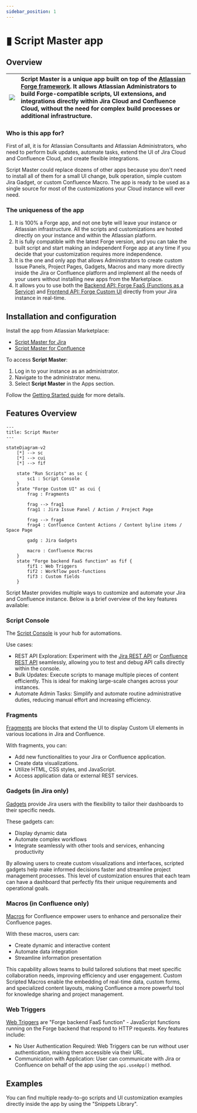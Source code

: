 ```yaml
---
sidebar_position: 1
---
```


# ▮ Script Master app

## Overview

| ![](/img/script-master-logo.png) | Script Master is a unique app built on top of the [Atlassian Forge framework](https://developer.atlassian.com/platform/forge/). It allows Atlassian Administrators to build Forge-compatible scripts, UI extensions, and integrations directly within Jira Cloud and Confluence Cloud, without the need for complex build processes or additional infrastructure. |
|---|:---|

### Who is this app for?
First of all, it is for Atlassian Consultants and Atlassian Administrators, who need to perform bulk updates, automate tasks, extend the UI of Jira Cloud and Confluence Cloud, and create flexible integrations.

Script Master could replace dozens of other apps because you don't need to install all of them for a small UI change, bulk operation, simple custom Jira Gadget, or custom Confluence Macro. The app is ready to be used as a single source for most of the customizations your Cloud instance will ever need.


### The uniqueness of the app
1. It is 100% a Forge app, and not one byte will leave your instance or Atlassian infrastructure. All the scripts and customizations are hosted directly on your instance and within the Atlassian platform.
2. It is fully compatible with the latest Forge version, and you can take the built script and start making an independent Forge app at any time if you decide that your customization requires more independence.
3. It is the one and only app that allows Administrators to create custom Issue Panels, Project Pages, Gadgets, Macros and many more directly inside the Jira or Confluence platform and implement all the needs of your users without installing new apps from the Marketplace.
4. It allows you to use both the [Backend API: Forge FaaS (Functions as a Service)](./forge-bridge-back.md) and [Frontend API: Forge Custom UI](./forge-bridge-front.md) directly from your Jira instance in real-time.


## Installation and configuration

Install the app from Atlassian Marketplace:

- [Script Master for Jira](https://marketplace.atlassian.com/apps/1233958/script-master-for-jira)
- [Script Master for Confluence](https://marketplace.atlassian.com/apps/1234082/script-master-for-confluence)

To access **Script Master**:

1. Log in to your instance as an administrator.
2. Navigate to the administrator menu.
3. Select **Script Master** in the Apps section.

Follow the [Getting Started guide](./getting-started.md) for more details.


## Features Overview

<!-- 
```mermaid
graph TD
    A["`**Script Master**`"] --\> B["`**Script Console**`"]
    A --\> C["`**Fragments**`"]
    A --\> D["`**Web Triggers**`"]

    subgraph Front-end scripting
    B --\> B1[REST API Exploration]
    B --\> B2[Bulk Updates]
    B --\> B3[Automate Admin Tasks]

    C --\> C1[Custom Actions]
    C --\> C2[Custom Panels]
    C1 --\> C3[HTML, CSS, JavaScript]
    C2 --\> C4[Data Visualizations]
    C3 --\> C5[Access Application Data]
    C4 --\> C6[External REST Services]
    end
    
    subgraph Back-end scripting
    D --\> D1[Respond to HTTP Requests]
    D1 --\> D2[No User Authentication Required]
    D1 --\> D3[Communicate with Jira/Confluence]
    end
``` -->


```mermaid
---
title: Script Master
---

stateDiagram-v2
    [*] --> sc
    [*] --> cui
    [*] --> fif

    state "Run Scripts" as sc {
        sc1 : Script Console 
    }
    state "Forge Custom UI" as cui {
        frag : Fragments

        frag --> frag1
        frag1 : Jira Issue Panel / Action / Project Page

        frag --> frag4
        frag4 : Confluence Content Actions / Content byline items / Space Page
       
        gadg : Jira Gadgets

        macro : Confluence Macros
    }
    state "Forge backend FaaS function" as fif {
        fif1 : Web Triggers
        fif2 : Workflow post-functions
        fif3 : Custom fields
    }
```

Script Master provides multiple ways to customize and automate your Jira and Confluence instance. Below is a brief overview of the key features available:


### Script Console

The [Script Console](./script-console/index.md) is your hub for automations. 

Use cases:

- REST API Exploration: Experiment with the [Jira REST API](https://developer.atlassian.com/cloud/jira/platform/rest/v3) or [Confluence REST API](https://developer.atlassian.com/cloud/confluence/rest/v2) seamlessly, allowing you to test and debug API calls directly within the console.
- Bulk Updates: Execute scripts to manage multiple pieces of content efficiently. This is ideal for making large-scale changes across your instances.
- Automate Admin Tasks: Simplify and automate routine administrative duties, reducing manual effort and increasing efficiency.


### Fragments

[Fragments](./fragments/index.md) are blocks that extend the UI to display Custom UI elements in various locations in Jira and Confluence. 

With fragments, you can:

- Add new functionalities to your Jira or Confluence application.
- Create data visualizations.
- Utilize HTML, CSS styles, and JavaScript.
- Access application data or external REST services.


### Gadgets (in Jira only)

[Gadgets](./gadgets/index.md) provide Jira users with the flexibility to tailor their dashboards to their specific needs. 

These gadgets can:

- Display dynamic data
- Automate complex workflows
- Integrate seamlessly with other tools and services, enhancing productivity

By allowing users to create custom visualizations and interfaces, scripted gadgets help make informed decisions faster and streamline project management processes. This level of customization ensures that each team can have a dashboard that perfectly fits their unique requirements and operational goals.


### Macros (in Confluence only)

[Macros](./macros/index.md) for Confluence empower users to enhance and personalize their Confluence pages. 

With these macros, users can:

- Create dynamic and interactive content
- Automate data integration
- Streamline information presentation

This capability allows teams to build tailored solutions that meet specific collaboration needs, improving efficiency and user engagement. Custom Scripted Macros enable the embedding of real-time data, custom forms, and specialized content layouts, making Confluence a more powerful tool for knowledge sharing and project management.


### Web Triggers

[Web Triggers](./web-triggers/index.md) are "Forge backend FaaS function" - JavaScript functions running on the Forge backend that respond to HTTP requests. Key features include:

- No User Authentication Required: Web Triggers can be run without user authentication, making them accessible via their URL.
- Communication with Application: User can communicate with Jira or Confluence on behalf of the app using the `api.useApp()` method.


## Examples

You can find multiple ready-to-go scripts and UI customization examples directly inside the app by using the "Snippets Library".
